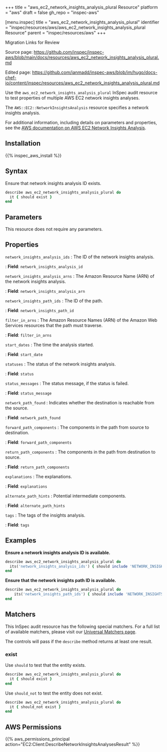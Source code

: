 +++
title = "aws_ec2_network_insights_analysis_plural Resource"
platform = "aws"
draft = false
gh_repo = "inspec-aws"

[menu.inspec]
title = "aws_ec2_network_insights_analysis_plural"
identifier = "inspec/resources/aws/aws_ec2_network_insights_analysis_plural Resource"
parent = "inspec/resources/aws"
+++

<div class="admonition-note">
<p class="admonition-note-title">Migration Links for Review</p>
<div class="admonition-note-text">
<p>Source page: <a href="https://github.com/inspec/inspec-aws/blob/main/docs/resources/aws_ec2_network_insights_analysis_plural.md">https://github.com/inspec/inspec-aws/blob/main/docs/resources/aws_ec2_network_insights_analysis_plural.md</a></p>
<p>Edited page: <a href="https://github.com/ianmadd/inspec-aws/blob/im/hugo/docs-chef-io/content/inspec/resources/aws_ec2_network_insights_analysis_plural.md">https://github.com/ianmadd/inspec-aws/blob/im/hugo/docs-chef-io/content/inspec/resources/aws_ec2_network_insights_analysis_plural.md</a></p>
</div>
</div>


Use the `aws_ec2_network_insights_analysis_plural` InSpec audit resource to test properties of multiple AWS EC2 network insights analyses.

The `AWS::EC2::NetworkInsightsAnalysis` resource specifies a network insights analysis.

For additional information, including details on parameters and properties, see the [AWS documentation on AWS EC2 Network Insights Analysis](https://docs.aws.amazon.com/AWSCloudFormation/latest/UserGuide/aws-resource-ec2-networkinsightsanalysis.html).

## Installation

{{% inspec_aws_install %}}

## Syntax

Ensure that network insights analysis ID exists.

```ruby
describe aws_ec2_network_insights_analysis_plural do
  it { should exist }
end
```

## Parameters

This resource does not require any parameters.

## Properties

`network_insights_analysis_ids`
: The ID of the network insights analysis.

: **Field**: `network_insights_analysis_id`

`network_insights_analysis_arns`
: The Amazon Resource Name (ARN) of the network insights analysis.

: **Field**: `network_insights_analysis_arn`

`network_insights_path_ids`
: The ID of the path.

: **Field**: `network_insights_path_id`

`filter_in_arns`
: The Amazon Resource Names (ARN) of the Amazon Web Services resources that the path must traverse.

: **Field**: `filter_in_arns`

`start_dates`
: The time the analysis started.

: **Field**: `start_date`

`statuses`
: The status of the network insights analysis.

: **Field**: `status`

`status_messages`
: The status message, if the status is failed.

: **Field**: `status_message`

`network_path_found`
: Indicates whether the destination is reachable from the source.

: **Field**: `network_path_found`

`forward_path_components`
: The components in the path from source to destination.

: **Field**: `forward_path_components`

`return_path_components`
: The components in the path from destination to source.

: **Field**: `return_path_components`

`explanations`
: The explanations.

: **Field**: `explanations`

`alternate_path_hints`
: Potential intermediate components.

: **Field**: `alternate_path_hints`

`tags`
: The tags of the insights analysis.

: **Field**: `tags`

## Examples

**Ensure a network insights analysis ID is available.**

```ruby
describe aws_ec2_network_insights_analysis_plural do
  its('network_insights_analysis_ids') { should include 'NETWORK_INSIGHTS_ANALYSIS_ID' }
end
```

**Ensure that the network insights path ID is available.**

```ruby
describe aws_ec2_network_insights_analysis_plural do
    its('network_insights_path_ids') { should include 'NETWORK_INSIGHTS_PATH_ID' }
end
```

## Matchers

This InSpec audit resource has the following special matchers. For a full list of available matchers, please visit our [Universal Matchers page](https://www.inspec.io/docs/reference/matchers/).

The controls will pass if the `describe` method returns at least one result.

### exist

Use `should` to test that the entity exists.

```ruby
describe aws_ec2_network_insights_analysis_plural do
  it { should exist }
end
```

Use `should_not` to test the entity does not exist.

```ruby
describe aws_ec2_network_insights_analysis_plural do
  it { should_not exist }
end
```

## AWS Permissions

{{% aws_permissions_principal action="EC2:Client:DescribeNetworkInsightsAnalysesResult" %}}
